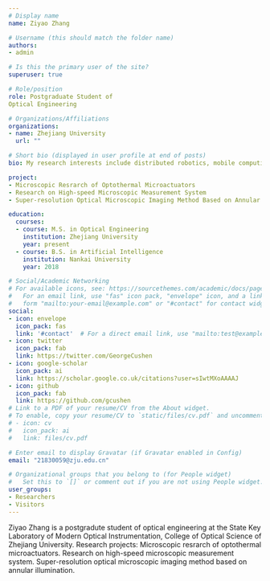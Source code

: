 ```yaml
---
# Display name
name: Ziyao Zhang

# Username (this should match the folder name)
authors:
- admin

# Is this the primary user of the site?
superuser: true

# Role/position
role: Postgraduate Student of 
Optical Engineering

# Organizations/Affiliations
organizations:
- name: Zhejiang University
  url: ""

# Short bio (displayed in user profile at end of posts)
bio: My research interests include distributed robotics, mobile computing and programmable matter.

project:
- Microscopic Resrarch of Optothermal Microactuators
- Research on High-speed Microscopic Measurement System
- Super-resolution Optical Microscopic Imaging Method Based on Annular Illumination

education:
  courses:
  - course: M.S. in Optical Engineering
    institution: Zhejiang University
    year: present
  - course: B.S. in Artificial Intelligence
    institution: Nankai University
    year: 2018

# Social/Academic Networking
# For available icons, see: https://sourcethemes.com/academic/docs/page-builder/#icons
#   For an email link, use "fas" icon pack, "envelope" icon, and a link in the
#   form "mailto:your-email@example.com" or "#contact" for contact widget.
social:
- icon: envelope
  icon_pack: fas
  link: '#contact'  # For a direct email link, use "mailto:test@example.org".
- icon: twitter
  icon_pack: fab
  link: https://twitter.com/GeorgeCushen
- icon: google-scholar
  icon_pack: ai
  link: https://scholar.google.co.uk/citations?user=sIwtMXoAAAAJ
- icon: github
  icon_pack: fab
  link: https://github.com/gcushen
# Link to a PDF of your resume/CV from the About widget.
# To enable, copy your resume/CV to `static/files/cv.pdf` and uncomment the lines below.
# - icon: cv
#   icon_pack: ai
#   link: files/cv.pdf

# Enter email to display Gravatar (if Gravatar enabled in Config)
email: "21830059@zju.edu.cn"

# Organizational groups that you belong to (for People widget)
#   Set this to `[]` or comment out if you are not using People widget.
user_groups:
- Researchers
- Visitors
---
```

Ziyao Zhang is a postgradute student of optical engineering at the State Key Laboratory of Modern Optical Instrumentation, College of Optical Science of Zhejiang University. 
Research projects:
Microscopic resrarch of optothermal microactuators.
Research on high-speed microscopic measurement system.
Super-resolution optical microscopic imaging method based on annular illumination.

